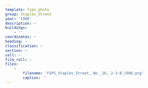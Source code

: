 ```yaml
---
template: fsps_photo
group: Staples_Street
year: '1980'
description: ~
buildings:
    - ''
coordinates: ~
heading: ~
classification: ~
section: ~
cell: ~
film_roll: ~
files:
    -
        filename: 'FSPS_Staples_Street,_No._16,_2-3-B_1980.png'
        caption: ''
---
```

